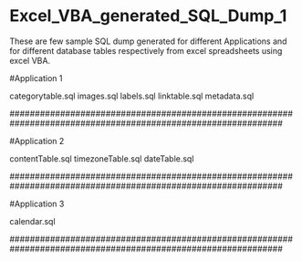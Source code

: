 # Excel_VBA_generated_SQL_Dump_1
These are few sample SQL dump generated for different Applications and for different database tables respectively from excel spreadsheets 
using excel VBA.

#Application 1

categorytable.sql
images.sql
labels.sql
linktable.sql
metadata.sql

##############################################################################################################

#Application 2

contentTable.sql
timezoneTable.sql
dateTable.sql

##############################################################################################################

#Application 3

calendar.sql

##############################################################################################################
